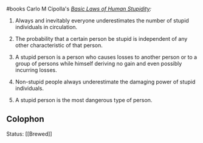 #books 
Carlo M Cipolla's _[Basic Laws of Human Stupidity](https://www.amazon.in/Basic-Laws-Human-Stupidity/dp/0753554836):_

1. Always and inevitably everyone underestimates the number of stupid individuals in circulation.

2. The probability that a certain person be stupid is independent of any other characteristic of that person.

3. A stupid person is a person who causes losses to another person or to a group of persons while himself deriving no gain and even possibly incurring losses.

4. Non-stupid people always underestimate the damaging power of stupid individuals. 

5. A stupid person is the most dangerous type of person.

## Colophon
Status: [[Brewed]]
